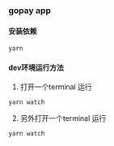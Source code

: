 ### gopay app


#### 安装依赖
```
yarn
```
#### dev环境运行方法

1. 打开一个terminal 运行
```
yarn watch
```

2. 另外打开一个terminal 运行
```
yarn watch
```
